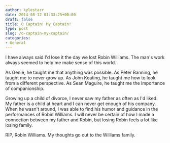 ```yaml
---
author: kylestarr
date: 2014-08-12 01:33:25+00:00
draft: false
title: O Captain! My Captain!
type: post
slug: /o-captain-my-captain/
categories:
- General
---
```


I have always said I'd lose it the day we lost Robin Williams. The man's work always seemed to help me make sense of this world.

As Genie, he taught me that anything was possible. As Peter Banning, he taught me to never grow up. As John Keating, he taught me how to look from a different perspective. As Sean Maguire, he taught me the importance of companionship.

Growing up a child of divorce, I never saw my father as often as I'd liked. My father is a child at heart and I can never get enough of his company. When he wasn't around, I was able to find his humor and guidance in the performances of Robin Williams. I will never be certain of how I made a connection between my father and Robin, but losing Robin feels a lot like losing family. 

RIP, Robin Williams. My thoughts go out to the Williams family.
